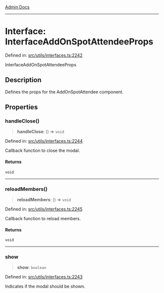 [Admin Docs](/)

***

# Interface: InterfaceAddOnSpotAttendeeProps

Defined in: [src/utils/interfaces.ts:2242](https://github.com/PalisadoesFoundation/talawa-admin/blob/main/src/utils/interfaces.ts#L2242)

InterfaceAddOnSpotAttendeeProps

## Description

Defines the props for the AddOnSpotAttendee component.

## Properties

### handleClose()

> **handleClose**: () => `void`

Defined in: [src/utils/interfaces.ts:2244](https://github.com/PalisadoesFoundation/talawa-admin/blob/main/src/utils/interfaces.ts#L2244)

Callback function to close the modal.

#### Returns

`void`

***

### reloadMembers()

> **reloadMembers**: () => `void`

Defined in: [src/utils/interfaces.ts:2245](https://github.com/PalisadoesFoundation/talawa-admin/blob/main/src/utils/interfaces.ts#L2245)

Callback function to reload members.

#### Returns

`void`

***

### show

> **show**: `boolean`

Defined in: [src/utils/interfaces.ts:2243](https://github.com/PalisadoesFoundation/talawa-admin/blob/main/src/utils/interfaces.ts#L2243)

Indicates if the modal should be shown.
